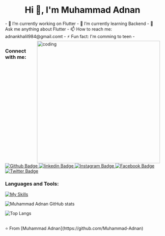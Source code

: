 <h1 align="center">Hi 👋, I'm Muhammad Adnan</h1>
- 🔭 I’m currently working on Flutter
- 🌱 I’m currently learning Backend
- 💬 Ask me anything about Flutter 
- 📫 How to reach me: adnankhalil984@gmail.comt
- ⚡ Fun fact: I'm comming to teen
- <img align="right" alt="coding" width="400" src="https://user-images.githubusercontent.com/55389276/140866485-8fb1c876-9a8f-4d6a-98dc-08c4981eaf70.gif">
  
### Connect with me:
<div id="badges">
  <a href="https://github.com/Muhammad-Adnan11">
    <img src="https://img.shields.io/badge/Github-white?style=for-the-badge&logo=Github&logoColor=black" alt="Github Badge"/>
  </a>
  <a href="https://www.linkedin.com/in/muhammad-adnan-1a2d3n4a5n/">
    <img src="https://img.shields.io/badge/linkedin-blue?style=for-the-badge&logo=Github&logoColor=white" alt="linkedin Badge"/>
  </a>
<!--   <a href="https://www.youtube.com/channel/UCzvRaprYPhvAplMK36Gu0kw">
    <img src="https://img.shields.io/badge/YouTube-red?style=for-the-badge&logo=youtube&logoColor=white" alt="Youtube Badge"/>
  </a> -->
   <a href="https://www.instagram.com/axif_taj">
    <img src="https://img.shields.io/badge/Instagram-purple?style=for-the-badge&logo=instagram&logoColor=white" alt="Instagram Badge"/>
  </a>
   <a href="https://www.facebook.com/profile.php?id=100078137176693">
    <img src="https://img.shields.io/badge/Facebook-blue?style=for-the-badge&logo=facebook&logoColor=white" alt="Facebook Badge"/>
  </a>
   <a href="https://x.com/Muhamma28347630">
    <img src="https://img.shields.io/badge/Twitter-blue?style=for-the-badge&logo=twitter&logoColor=white" alt="Twitter Badge"/>
  </a>
</div>


### Languages and Tools:
[![My Skills](https://skillicons.dev/icons?i=flutter,dart,firebase,github,git,java,postman,figma,xd&perline=5)](https://skillicons.dev)

![Muhammad Adnan GitHub stats](https://github-readme-stats.vercel.app/api?username=Muhammad-Adnan&show_icons=true&theme=dark)

![Top Langs](https://github-readme-stats.vercel.app/api/top-langs/?username=Muhammad-Adnan&theme=dark)


<br>
⭐️ From [Muhammad Adnan](https://github.com/Muhammad-Adnan)
